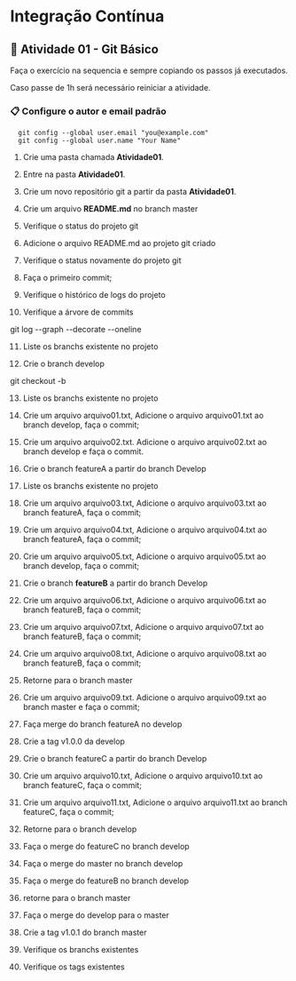 # Integração Contínua

## 🚀 Atividade 01 - Git Básico

Faça o exercício na sequencia e sempre copiando os passos já executados.

Caso passe de 1h será necessário reiniciar a atividade.


### 📋 Configure o autor e email padrão 
```
  git config --global user.email "you@example.com"
  git config --global user.name "Your Name"
```

1. Crie uma pasta chamada **Atividade01**.

2. Entre na pasta **Atividade01**.

3. Crie um novo repositório git a partir da pasta **Atividade01**.

4. Crie um arquivo **README.md** no branch master

5. Verifique o status do projeto git

6. Adicione o arquivo README.md ao projeto git criado

7. Verifique o status novamente do projeto git

8. Faça o primeiro commit;

9. Verifique o histórico de logs do projeto

10. Verifique a árvore de commits

   git log --graph --decorate --oneline

11. Liste os branchs existente no projeto

12. Crie o branch develop

git checkout -b <nome>

13. Liste os branchs existente no projeto

14. Crie um arquivo arquivo01.txt, Adicione o arquivo arquivo01.txt ao branch develop, faça o commit; 

15. Crie um arquivo arquivo02.txt. Adicione o arquivo arquivo02.txt ao branch develop e faça o commit.

16. Crie o branch featureA a partir do branch Develop

17. Liste os branchs existente no projeto

18. Crie um arquivo arquivo03.txt, Adicione o arquivo arquivo03.txt ao branch featureA, faça o commit; 

19. Crie um arquivo arquivo04.txt, Adicione o arquivo arquivo04.txt ao branch featureA, faça o commit; 

20. Crie um arquivo arquivo05.txt, Adicione o arquivo arquivo05.txt ao branch develop, faça o commit; 

21. Crie o branch **featureB** a partir do branch Develop

22. Crie um arquivo arquivo06.txt, Adicione o arquivo arquivo06.txt ao branch featureB, faça o commit; 

23. Crie um arquivo arquivo07.txt, Adicione o arquivo arquivo07.txt ao branch featureB, faça o commit; 

24. Crie um arquivo arquivo08.txt, Adicione o arquivo arquivo08.txt ao branch featureB, faça o commit; 

25. Retorne para o branch master

26. Crie um arquivo arquivo09.txt. Adicione o arquivo arquivo09.txt ao branch master e faça o commit; 

27. Faça merge do branch featureA no develop

28. Crie a tag v1.0.0 da develop

29. Crie o branch featureC a partir do branch Develop

30. Crie um arquivo arquivo10.txt, Adicione o arquivo arquivo10.txt ao branch featureC, faça o commit; 

31. Crie um arquivo arquivo11.txt, Adicione o arquivo arquivo11.txt ao branch featureC, faça o commit; 

32. Retorne para o branch develop

33. Faça o merge do featureC no branch develop

34. Faça o merge do master no branch develop

35. Faça o merge do featureB no branch develop

36. retorne para o branch master

37. Faça o merge do develop para o  master

38. Crie a tag v1.0.1 do branch master

39. Verifique os branchs existentes

40. Verifique os tags existentes
